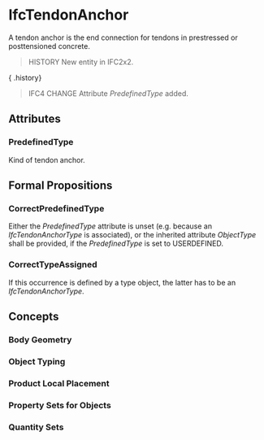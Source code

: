 # IfcTendonAnchor

A tendon anchor is the end connection for tendons in prestressed or posttensioned concrete.<!-- end of definition -->

> HISTORY  New entity in IFC2x2.

{ .history}
> IFC4 CHANGE  Attribute _PredefinedType_ added.

## Attributes

### PredefinedType
Kind of tendon anchor.

## Formal Propositions

### CorrectPredefinedType
Either the _PredefinedType_ attribute is unset (e.g. because an _IfcTendonAnchorType_ is associated), or the inherited attribute _ObjectType_ shall be provided, if the _PredefinedType_ is set to USERDEFINED.

### CorrectTypeAssigned
If this occurrence is defined by a type object, the latter has to be an _IfcTendonAnchorType_.

## Concepts

### Body Geometry



### Object Typing



### Product Local Placement



### Property Sets for Objects



### Quantity Sets



